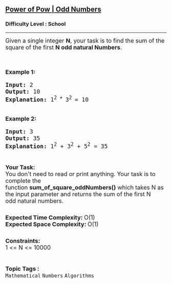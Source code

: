 <h2><a href="https://practice.geeksforgeeks.org/problems/power-of-pow-odd-numbers1103/1?page=1&category[]=Numbers&sortBy=submissions">Power of Pow | Odd Numbers</a></h2><h3>Difficulty Level : School</h3><hr><div class="problems_problem_content__Xm_eO"><p><span style="font-size:18px">Given a single integer <strong>N</strong>, your task is to find the sum of the square of the first <strong>N odd&nbsp;natural Numbers</strong>.</span><br>
&nbsp;</p>

<h1><span style="font-size:18px"><strong>Example 1:</strong></span></h1>

<pre><span style="font-size:18px"><strong>Input: </strong>2
<strong>Output: </strong>10
<strong>Explanation: </strong>1<sup>2 + </sup>3<sup>2</sup><sup> </sup>= 10</span></pre>

<h1><span style="font-size:18px"><strong>Example 2:&nbsp;</strong></span></h1>

<pre><span style="font-size:18px"><strong>Input: </strong>3
<strong>Output: </strong>35
<strong>Explanation: </strong>1<sup>2</sup> + 3<sup>2</sup> + 5<sup>2</sup> = 35</span></pre>

<p>&nbsp;</p>

<p><span style="font-size:18px"><strong>Your Task:</strong><br>
You don't need to read or print anything. Your task is to complete the function&nbsp;<strong>sum_of_square_oddNumbers()</strong>&nbsp;which takes N as the input parameter and returns the sum of the first N odd&nbsp;natural numbers.</span><br>
&nbsp;</p>

<p><span style="font-size:18px"><strong>Expected Time Complexity:&nbsp;</strong>O(1)<br>
<strong>Expected Space Complexity:&nbsp;</strong>O(1)</span><br>
&nbsp;</p>

<p><span style="font-size:18px"><strong>Constraints:</strong><br>
1 &lt;= N &lt;= 10000</span></p>
</div><br><p><span style=font-size:18px><strong>Topic Tags : </strong><br><code>Mathematical</code>&nbsp;<code>Numbers</code>&nbsp;<code>Algorithms</code>&nbsp;